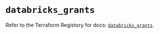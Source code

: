 # `databricks_grants`

Refer to the Terraform Registory for docs: [`databricks_grants`](https://registry.terraform.io/providers/databricks/databricks/1.15.0/docs/resources/grants).
